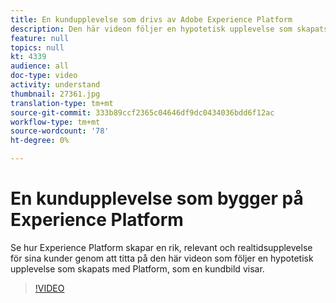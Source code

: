 ```yaml
---
title: En kundupplevelse som drivs av Adobe Experience Platform
description: Den här videon följer en hypotetisk upplevelse som skapats med Adobe Experience Platform, som en kund ser ur sitt perspektiv. Se hur Experience Platform skapar en rik, relevant upplevelse i realtid.
feature: null
topics: null
kt: 4339
audience: all
doc-type: video
activity: understand
thumbnail: 27361.jpg
translation-type: tm+mt
source-git-commit: 333b89ccf2365c04646df9dc0434036bdd6f12ac
workflow-type: tm+mt
source-wordcount: '78'
ht-degree: 0%

---
```



# En kundupplevelse som bygger på Experience Platform

Se hur Experience Platform skapar en rik, relevant och realtidsupplevelse för sina kunder genom att titta på den här videon som följer en hypotetisk upplevelse som skapats med Platform, som en kundbild visar.

>[!VIDEO](https://video.tv.adobe.com/v/27361?quality=12&learn=on)